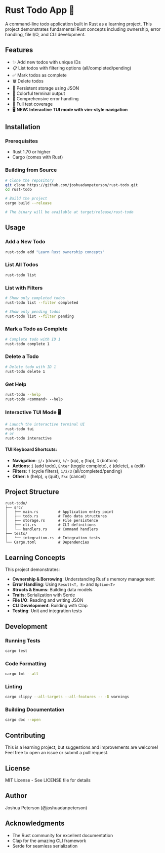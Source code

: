 # Rust Todo App 🦀

A command-line todo application built in Rust as a learning project. This project demonstrates fundamental Rust concepts including ownership, error handling, file I/O, and CLI development.

## Features

- ✨ Add new todos with unique IDs
- 📋 List todos with filtering options (all/completed/pending)
- ✅ Mark todos as complete
- 🗑️ Delete todos
- 💾 Persistent storage using JSON
- 🎨 Colorful terminal output
- 📝 Comprehensive error handling
- 🧪 Full test coverage
- 🖥️ **NEW: Interactive TUI mode with vim-style navigation**

## Installation

### Prerequisites
- Rust 1.70 or higher
- Cargo (comes with Rust)

### Building from Source

```bash
# Clone the repository
git clone https://github.com/joshuadanpeterson/rust-todo.git
cd rust-todo

# Build the project
cargo build --release

# The binary will be available at target/release/rust-todo
```

## Usage

### Add a New Todo
```bash
rust-todo add "Learn Rust ownership concepts"
```

### List All Todos
```bash
rust-todo list
```

### List with Filters
```bash
# Show only completed todos
rust-todo list --filter completed

# Show only pending todos
rust-todo list --filter pending
```

### Mark a Todo as Complete
```bash
# Complete todo with ID 1
rust-todo complete 1
```

### Delete a Todo
```bash
# Delete todo with ID 1
rust-todo delete 1
```

### Get Help
```bash
rust-todo --help
rust-todo <command> --help
```

### Interactive TUI Mode 🖥️
```bash
# Launch the interactive terminal UI
rust-todo tui
# or
rust-todo interactive
```

#### TUI Keyboard Shortcuts:
- **Navigation**: `j/↓` (down), `k/↑` (up), `g` (top), `G` (bottom)
- **Actions**: `i` (add todo), `Enter` (toggle complete), `d` (delete), `e` (edit)
- **Filters**: `f` (cycle filters), `1/2/3` (all/completed/pending)
- **Other**: `h` (help), `q` (quit), `Esc` (cancel)

## Project Structure

```
rust-todo/
├── src/
│   ├── main.rs         # Application entry point
│   ├── todo.rs         # Todo data structures
│   ├── storage.rs      # File persistence
│   ├── cli.rs          # CLI definitions
│   └── handlers.rs     # Command handlers
├── tests/
│   └── integration.rs  # Integration tests
└── Cargo.toml          # Dependencies
```

## Learning Concepts

This project demonstrates:

- **Ownership & Borrowing**: Understanding Rust's memory management
- **Error Handling**: Using `Result<T, E>` and `Option<T>`
- **Structs & Enums**: Building data models
- **Traits**: Serialization with Serde
- **File I/O**: Reading and writing JSON
- **CLI Development**: Building with Clap
- **Testing**: Unit and integration tests

## Development

### Running Tests
```bash
cargo test
```

### Code Formatting
```bash
cargo fmt --all
```

### Linting
```bash
cargo clippy --all-targets --all-features -- -D warnings
```

### Building Documentation
```bash
cargo doc --open
```

## Contributing

This is a learning project, but suggestions and improvements are welcome! Feel free to open an issue or submit a pull request.

## License

MIT License - See LICENSE file for details

## Author

Joshua Peterson (@joshuadanpeterson)

## Acknowledgments

- The Rust community for excellent documentation
- Clap for the amazing CLI framework
- Serde for seamless serialization
